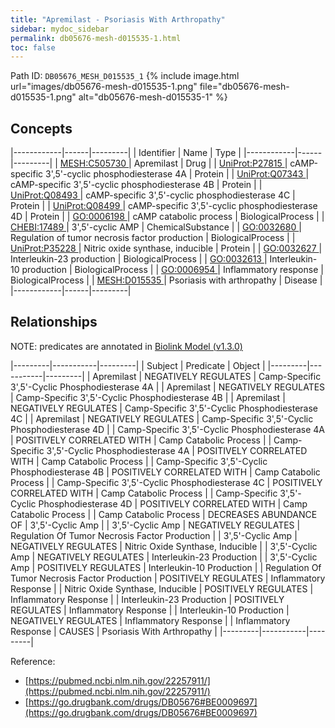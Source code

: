 ```yaml
---
title: "Apremilast - Psoriasis With Arthropathy"
sidebar: mydoc_sidebar
permalink: db05676-mesh-d015535-1.html
toc: false 
---
```



Path ID: `DB05676_MESH_D015535_1`
{% include image.html url="images/db05676-mesh-d015535-1.png" file="db05676-mesh-d015535-1.png" alt="db05676-mesh-d015535-1" %}

## Concepts

|------------|------|---------|
| Identifier | Name | Type    |
|------------|------|---------|
| <a href="https://identifiers.org/MESH:C505730">MESH:C505730 </a> | Apremilast | Drug |
| <a href="https://identifiers.org/UniProt:P27815">UniProt:P27815 </a> | cAMP-specific 3',5'-cyclic phosphodiesterase 4A | Protein |
| <a href="https://identifiers.org/UniProt:Q07343">UniProt:Q07343 </a> | cAMP-specific 3',5'-cyclic phosphodiesterase 4B | Protein |
| <a href="https://identifiers.org/UniProt:Q08493">UniProt:Q08493 </a> | cAMP-specific 3',5'-cyclic phosphodiesterase 4C | Protein |
| <a href="https://identifiers.org/UniProt:Q08499">UniProt:Q08499 </a> | cAMP-specific 3',5'-cyclic phosphodiesterase 4D | Protein |
| <a href="https://identifiers.org/GO:0006198">GO:0006198 </a> | cAMP catabolic process | BiologicalProcess |
| <a href="https://identifiers.org/CHEBI:17489">CHEBI:17489 </a> | 3',5'-cyclic AMP | ChemicalSubstance |
| <a href="https://identifiers.org/GO:0032680">GO:0032680 </a> | Regulation of tumor necrosis factor production | BiologicalProcess |
| <a href="https://identifiers.org/UniProt:P35228">UniProt:P35228 </a> | Nitric oxide synthase, inducible | Protein |
| <a href="https://identifiers.org/GO:0032627">GO:0032627 </a> | Interleukin-23 production | BiologicalProcess |
| <a href="https://identifiers.org/GO:0032613">GO:0032613 </a> | Interleukin-10 production | BiologicalProcess |
| <a href="https://identifiers.org/GO:0006954">GO:0006954 </a> | Inflammatory response | BiologicalProcess |
| <a href="https://identifiers.org/MESH:D015535">MESH:D015535 </a> | Psoriasis with arthropathy | Disease |
|------------|------|---------|

## Relationships


NOTE: predicates are annotated in <a href="https://github.com/biolink/biolink-model/releases/tag/v1.3.0">Biolink Model (v1.3.0)</a>

|---------|-----------|---------|
| Subject | Predicate | Object  |
|---------|-----------|---------|
| Apremilast | NEGATIVELY REGULATES | Camp-Specific 3',5'-Cyclic Phosphodiesterase 4A |
| Apremilast | NEGATIVELY REGULATES | Camp-Specific 3',5'-Cyclic Phosphodiesterase 4B |
| Apremilast | NEGATIVELY REGULATES | Camp-Specific 3',5'-Cyclic Phosphodiesterase 4C |
| Apremilast | NEGATIVELY REGULATES | Camp-Specific 3',5'-Cyclic Phosphodiesterase 4D |
| Camp-Specific 3',5'-Cyclic Phosphodiesterase 4A | POSITIVELY CORRELATED WITH | Camp Catabolic Process |
| Camp-Specific 3',5'-Cyclic Phosphodiesterase 4A | POSITIVELY CORRELATED WITH | Camp Catabolic Process |
| Camp-Specific 3',5'-Cyclic Phosphodiesterase 4B | POSITIVELY CORRELATED WITH | Camp Catabolic Process |
| Camp-Specific 3',5'-Cyclic Phosphodiesterase 4C | POSITIVELY CORRELATED WITH | Camp Catabolic Process |
| Camp-Specific 3',5'-Cyclic Phosphodiesterase 4D | POSITIVELY CORRELATED WITH | Camp Catabolic Process |
| Camp Catabolic Process | DECREASES ABUNDANCE OF | 3',5'-Cyclic Amp |
| 3',5'-Cyclic Amp | NEGATIVELY REGULATES | Regulation Of Tumor Necrosis Factor Production |
| 3',5'-Cyclic Amp | NEGATIVELY REGULATES | Nitric Oxide Synthase, Inducible |
| 3',5'-Cyclic Amp | NEGATIVELY REGULATES | Interleukin-23 Production |
| 3',5'-Cyclic Amp | POSITIVELY REGULATES | Interleukin-10 Production |
| Regulation Of Tumor Necrosis Factor Production | POSITIVELY REGULATES | Inflammatory Response |
| Nitric Oxide Synthase, Inducible | POSITIVELY REGULATES | Inflammatory Response |
| Interleukin-23 Production | POSITIVELY REGULATES | Inflammatory Response |
| Interleukin-10 Production | NEGATIVELY REGULATES | Inflammatory Response |
| Inflammatory Response | CAUSES | Psoriasis With Arthropathy |
|---------|-----------|---------|

Reference: 
  - [https://pubmed.ncbi.nlm.nih.gov/22257911/](https://pubmed.ncbi.nlm.nih.gov/22257911/)
  - [https://go.drugbank.com/drugs/DB05676#BE0009697](https://go.drugbank.com/drugs/DB05676#BE0009697)

